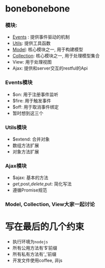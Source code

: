 # bonebonebone

### 模块:
* [Events](event) : 提供事件驱动的机制
* [Utils](util): 提供工具函数
* [Model](model): 核心模块之一, 用于构建模型
* [Collection](collection): 核心模块之一, 用于处理模型集合
* View: 用于处理视图
* Ajax: 提供和server交互的restful的Api

### Events模块
* $on: 用于注册事件监听
* $fire: 用于触发事件
* $off: 用于取消事件绑定
* 暂时想到这三个

### Utils模块
* $extend: 合并对象
* 数组方法扩展
* 对象方法扩展

### Ajax模块
* $ajax: 基本的方法
* $get,$post,$delete,$put: 简化写法
* 遵循Promise规范

### Model, Collection, View大家一起讨论


# 写在最后的几个约束
* 执行环境为`nodejs`
* 所有公用方法有‘$’前缀
* 所有私有方法有‘_’前缀
* 开发文件使用coffee, 非js